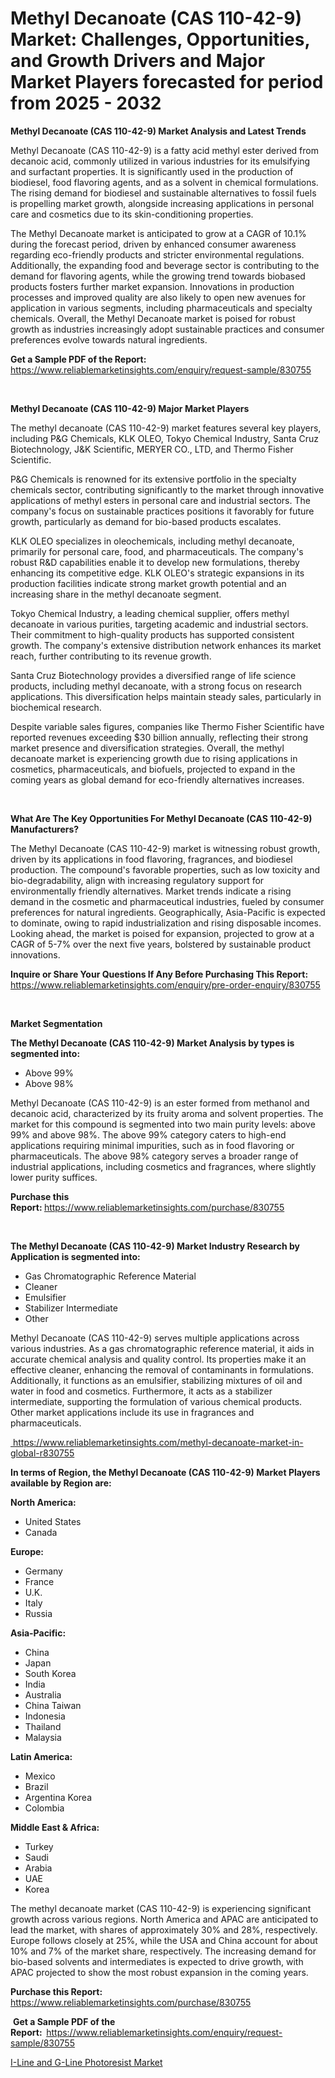 <p><h1>Methyl Decanoate (CAS 110-42-9) Market: Challenges, Opportunities, and Growth Drivers and Major Market Players forecasted for period from 2025 - 2032</h1></p><p><strong>Methyl Decanoate (CAS 110-42-9) Market Analysis and Latest Trends</strong></p>
<p><p>Methyl Decanoate (CAS 110-42-9) is a fatty acid methyl ester derived from decanoic acid, commonly utilized in various industries for its emulsifying and surfactant properties. It is significantly used in the production of biodiesel, food flavoring agents, and as a solvent in chemical formulations. The rising demand for biodiesel and sustainable alternatives to fossil fuels is propelling market growth, alongside increasing applications in personal care and cosmetics due to its skin-conditioning properties.</p><p>The Methyl Decanoate market is anticipated to grow at a CAGR of 10.1% during the forecast period, driven by enhanced consumer awareness regarding eco-friendly products and stricter environmental regulations. Additionally, the expanding food and beverage sector is contributing to the demand for flavoring agents, while the growing trend towards biobased products fosters further market expansion. Innovations in production processes and improved quality are also likely to open new avenues for application in various segments, including pharmaceuticals and specialty chemicals. Overall, the Methyl Decanoate market is poised for robust growth as industries increasingly adopt sustainable practices and consumer preferences evolve towards natural ingredients.</p></p>
<p><strong>Get a Sample PDF of the Report:&nbsp;</strong> <a href="https://www.reliablemarketinsights.com/enquiry/request-sample/830755?utm_campaign=3293&utm_medium=2&utm_source=Github&utm_content=ia&utm_term=03042025&utm_id=methyl-decanoate-cas-110-42-9">https://www.reliablemarketinsights.com/enquiry/request-sample/830755</a></p>
<p>&nbsp;</p>
<p><strong>Methyl Decanoate (CAS 110-42-9) Major Market Players</strong></p>
<p><p>The methyl decanoate (CAS 110-42-9) market features several key players, including P&G Chemicals, KLK OLEO, Tokyo Chemical Industry, Santa Cruz Biotechnology, J&K Scientific, MERYER CO., LTD, and Thermo Fisher Scientific. </p><p>P&G Chemicals is renowned for its extensive portfolio in the specialty chemicals sector, contributing significantly to the market through innovative applications of methyl esters in personal care and industrial sectors. The company's focus on sustainable practices positions it favorably for future growth, particularly as demand for bio-based products escalates.</p><p>KLK OLEO specializes in oleochemicals, including methyl decanoate, primarily for personal care, food, and pharmaceuticals. The company's robust R&D capabilities enable it to develop new formulations, thereby enhancing its competitive edge. KLK OLEO's strategic expansions in its production facilities indicate strong market growth potential and an increasing share in the methyl decanoate segment.</p><p>Tokyo Chemical Industry, a leading chemical supplier, offers methyl decanoate in various purities, targeting academic and industrial sectors. Their commitment to high-quality products has supported consistent growth. The company's extensive distribution network enhances its market reach, further contributing to its revenue growth.</p><p>Santa Cruz Biotechnology provides a diversified range of life science products, including methyl decanoate, with a strong focus on research applications. This diversification helps maintain steady sales, particularly in biochemical research.</p><p>Despite variable sales figures, companies like Thermo Fisher Scientific have reported revenues exceeding $30 billion annually, reflecting their strong market presence and diversification strategies. Overall, the methyl decanoate market is experiencing growth due to rising applications in cosmetics, pharmaceuticals, and biofuels, projected to expand in the coming years as global demand for eco-friendly alternatives increases.</p></p>
<p>&nbsp;</p>
<p><strong>What Are The Key Opportunities For Methyl Decanoate (CAS 110-42-9) Manufacturers?</strong></p>
<p><p>The Methyl Decanoate (CAS 110-42-9) market is witnessing robust growth, driven by its applications in food flavoring, fragrances, and biodiesel production. The compound's favorable properties, such as low toxicity and bio-degradability, align with increasing regulatory support for environmentally friendly alternatives. Market trends indicate a rising demand in the cosmetic and pharmaceutical industries, fueled by consumer preferences for natural ingredients. Geographically, Asia-Pacific is expected to dominate, owing to rapid industrialization and rising disposable incomes. Looking ahead, the market is poised for expansion, projected to grow at a CAGR of 5-7% over the next five years, bolstered by sustainable product innovations.</p></p>
<p><strong>Inquire or Share Your Questions If Any Before Purchasing This Report:</strong> <a href="https://www.reliablemarketinsights.com/enquiry/pre-order-enquiry/830755?utm_campaign=3293&utm_medium=2&utm_source=Github&utm_content=ia&utm_term=03042025&utm_id=methyl-decanoate-cas-110-42-9">https://www.reliablemarketinsights.com/enquiry/pre-order-enquiry/830755</a></p>
<p>&nbsp;</p>
<p><strong>Market Segmentation</strong></p>
<p><strong>The Methyl Decanoate (CAS 110-42-9) Market Analysis by types is segmented into:</strong></p>
<p><ul><li>Above 99%</li><li>Above 98%</li></ul></p>
<p><p>Methyl Decanoate (CAS 110-42-9) is an ester formed from methanol and decanoic acid, characterized by its fruity aroma and solvent properties. The market for this compound is segmented into two main purity levels: above 99% and above 98%. The above 99% category caters to high-end applications requiring minimal impurities, such as in food flavoring or pharmaceuticals. The above 98% category serves a broader range of industrial applications, including cosmetics and fragrances, where slightly lower purity suffices.</p></p>
<p><strong>Purchase this Report:&nbsp;</strong><a href="https://www.reliablemarketinsights.com/purchase/830755?utm_campaign=3293&utm_medium=2&utm_source=Github&utm_content=ia&utm_term=03042025&utm_id=methyl-decanoate-cas-110-42-9">https://www.reliablemarketinsights.com/purchase/830755</a></p>
<p>&nbsp;</p>
<p><strong>The Methyl Decanoate (CAS 110-42-9) Market Industry Research by Application is segmented into:</strong></p>
<p><ul><li>Gas Chromatographic Reference Material</li><li>Cleaner</li><li>Emulsifier</li><li>Stabilizer Intermediate</li><li>Other</li></ul></p>
<p><p>Methyl Decanoate (CAS 110-42-9) serves multiple applications across various industries. As a gas chromatographic reference material, it aids in accurate chemical analysis and quality control. Its properties make it an effective cleaner, enhancing the removal of contaminants in formulations. Additionally, it functions as an emulsifier, stabilizing mixtures of oil and water in food and cosmetics. Furthermore, it acts as a stabilizer intermediate, supporting the formulation of various chemical products. Other market applications include its use in fragrances and pharmaceuticals.</p></p>
<p><a href="https://www.reliablemarketinsights.com/methyl-decanoate-market-in-global-r830755?utm_campaign=3293&utm_medium=2&utm_source=Github&utm_content=ia&utm_term=03042025&utm_id=methyl-decanoate-cas-110-42-9">&nbsp;https://www.reliablemarketinsights.com/methyl-decanoate-market-in-global-r830755</a></p>
<p><strong>In terms of Region, the Methyl Decanoate (CAS 110-42-9) Market Players available by Region are:</strong></p>
<p>
    <p> <strong> North America: </strong>
        <ul>
            <li>United States</li>
            <li>Canada</li>
        </ul>
        </p> 
    <p> <strong> Europe: </strong>
        <ul>
            <li>Germany</li>
            <li>France</li>
            <li>U.K.</li>
            <li>Italy</li>
            <li>Russia</li>
        </ul>
        </p> 
    <p> <strong> Asia-Pacific: </strong>
        <ul>
            <li>China</li>
            <li>Japan</li>
            <li>South Korea</li>
            <li>India</li>
            <li>Australia</li>
            <li>China Taiwan</li>
            <li>Indonesia</li>
            <li>Thailand</li>
            <li>Malaysia</li>
        </ul>
        </p> 
    <p> <strong> Latin America: </strong>
        <ul>
            <li>Mexico</li>
            <li>Brazil</li>
            <li>Argentina Korea</li>
            <li>Colombia</li>
        </ul>
        </p> 
    <p> <strong> Middle East & Africa: </strong>
        <ul>
            <li>Turkey</li>
            <li>Saudi</li>
            <li>Arabia</li>
            <li>UAE</li>
            <li>Korea</li>
        </ul>
    </p>
    </p>
<p><p>The methyl decanoate market (CAS 110-42-9) is experiencing significant growth across various regions. North America and APAC are anticipated to lead the market, with shares of approximately 30% and 28%, respectively. Europe follows closely at 25%, while the USA and China account for about 10% and 7% of the market share, respectively. The increasing demand for bio-based solvents and intermediates is expected to drive growth, with APAC projected to show the most robust expansion in the coming years.</p></p>
<p><strong>Purchase this Report: </strong><a href="https://www.reliablemarketinsights.com/purchase/830755?utm_campaign=3293&utm_medium=2&utm_source=Github&utm_content=ia&utm_term=03042025&utm_id=methyl-decanoate-cas-110-42-9">https://www.reliablemarketinsights.com/purchase/830755</a></p>
<p>&nbsp;<strong>Get a Sample PDF of the Report:&nbsp;&nbsp;</strong><a href="https://www.reliablemarketinsights.com/enquiry/request-sample/830755?utm_campaign=3293&utm_medium=2&utm_source=Github&utm_content=ia&utm_term=03042025&utm_id=methyl-decanoate-cas-110-42-9">https://www.reliablemarketinsights.com/enquiry/request-sample/830755</a></p>
<p><strong></strong></p>
<p><p><a href="https://github.com/iquiseeboli/Market-Research-Report-List-1/blob/main/i-line-and-g-line-photoresist-market.md?utm_campaign=3293&utm_medium=2&utm_source=Github&utm_content=ia&utm_term=03042025&utm_id=methyl-decanoate-cas-110-42-9">I-Line and G-Line Photoresist Market</a></p></p>